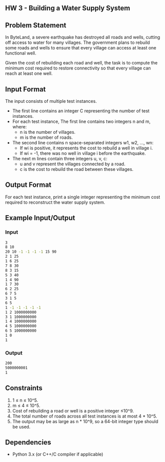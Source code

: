 ## HW 3 - Building a Water Supply System

## Problem Statement
In ByteLand, a severe earthquake has destroyed all roads and wells, cutting off access to water for many villages. The government plans to rebuild some roads and wells to ensure that every village can access at least one functional well.

Given the cost of rebuilding each road and well, the task is to compute the minimum cost required to restore connectivity so that every village can reach at least one well.

## Input Format
The input consists of multiple test instances.
- The first line contains an integer C representing the number of test instances.
- For each test instance, The first line contains two integers n and m, where:
  - n is the number of villages.
  - m is the number of roads.
- The second line contains n space-separated integers w1, w2, ..., wn:
  - If wi is positive, it represents the cost to rebuild a well in village i.
  - If wi = -1, there was no well in village i before the earthquake.
- The next m lines contain three integers u, v, c:
  - u and v represent the villages connected by a road.
  - c is the cost to rebuild the road between these villages.

## Output Format
For each test instance, print a single integer representing the minimum cost required to reconstruct the water supply system.


## Example Input/Output
### Input
```bash
3
8 10
20 10 -1 -1 -1 -1 15 90
2 1 25
1 6 25
7 8 30
8 3 15
5 3 40
1 4 90
1 7 30
6 2 25
6 7 5
3 1 5
6 5
1 -1 -1 -1 -1 -1
1 2 1000000000
3 1 1000000000
1 4 1000000000
4 5 1000000000
6 5 1000000000
1 0
1
```

### Output
```bash
200
5000000001
1
```

## Constraints
1. 1 ≤ n ≤ 10^5.
2. m ≤ 4 ≤ 10^5.
3. Cost of rebuilding a road or well is a positive integer ≤10^9.
4. The total number of roads across all test instances is at most 4 * 10^5.
5. The output may be as large as n * 10^9,  so a 64-bit integer type should be used.

## Dependencies
- Python 3.x (or C++/C compiler if applicable)

